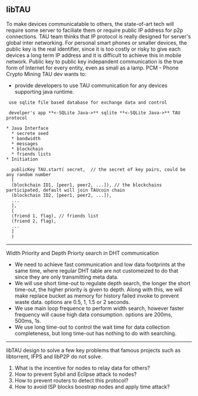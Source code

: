 libTAU 
------
To make devices communicatable to others, the state-of-art tech will require some server to faciliate them or require public IP address for p2p connections. 
TAU team thinks that IP protocol is really designed for server's global inter networking.
For personal smart phones or smaller devices, the public key is the real identifier, since it is too costly or risky to give each devices a long term IP address and it is difficult to achieve this in mobile network. 
Public key to public key indepandent communication is the true form of Internet for every entity, even as small as a lamp. 
PCM - Phone Crypto Mining
TAU dev wants to:
* provide developers to use TAU communication for any devices supporting java runtime.

```
 use sqlite file based database for exchange data and control
 
 develper's app **<-SQLite Java->** sqlite **<-SQLite Java->** TAU protocol

* Java Interface
  * secrete seed
  * bandwidth
  * messages
  * blockchain
  * friends lists
* Initiation

  publicKey TAU.start( secret,  // the secret of key pairs, could be any random number
  [
  (blockchain ID1, [peer1, peer2, ...]), // the blockchains participated, default will join TAUcoin chain
  (blockchain ID2, [peer1, peer2, ...]),
  ...
  ],
  [ 
  (friend 1, flag), // friends list
  (friend 2, flag),
  ...
  ]
  )
```
------

Width Priority and Depth Priorty search in DHT communication
* We need to achieve fast communication and low data footprints at the same time, where regular DHT table are not customeized to do that since they are only transmitting meta data. 
* We will use short time-out to regulate depth search, the longer the short time-out, the higher priority is given to depth. Along with this, we will make replace bucket as memory for history failed invoke to prevent waste data. options are 0.5, 1, 1.5 or 2 seconds.   
* We use main loop frequence to perform width search, however faster frequency will cause high data consumption.  options are 200ms, 500ms, 1s.
* We use long time-out to control the wait time for data collection completeness, but long time-out has nothing to do with searching.  

------
libTAU design to solve a few key problems that famous projects such as libtorrent, IFPS and libP2P do not solve. 
1. What is the incentive for nodes to relay data for others? 
2. How to prevent Sybil and Eclipse attack to nodes? 
3. How to prevent routers to detect this protocol? 
4. How to avoid ISP blocks boostrap nodes and apply time attack? 
